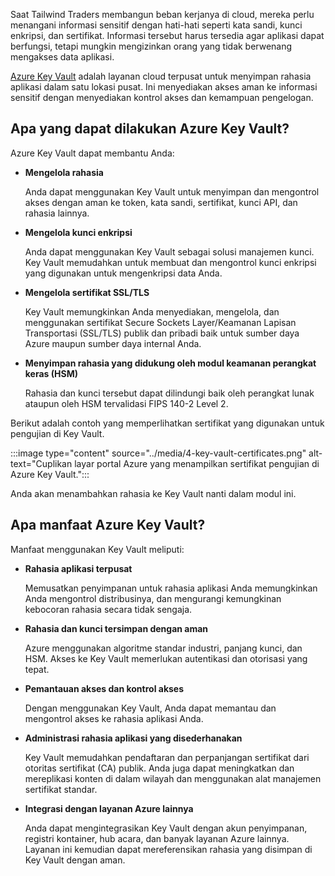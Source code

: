 Saat Tailwind Traders membangun beban kerjanya di cloud, mereka perlu menangani informasi sensitif dengan hati-hati seperti kata sandi, kunci enkripsi, dan sertifikat. Informasi tersebut harus tersedia agar aplikasi dapat berfungsi, tetapi mungkin mengizinkan orang yang tidak berwenang mengakses data aplikasi.

[Azure Key Vault](https://azure.microsoft.com/services/key-vault?azure-portal=true) adalah layanan cloud terpusat untuk menyimpan rahasia aplikasi dalam satu lokasi pusat. Ini menyediakan akses aman ke informasi sensitif dengan menyediakan kontrol akses dan kemampuan pengelogan.

## <a name="what-can-azure-key-vault-do"></a>Apa yang dapat dilakukan Azure Key Vault?

Azure Key Vault dapat membantu Anda:

+ **Mengelola rahasia**

    Anda dapat menggunakan Key Vault untuk menyimpan dan mengontrol akses dengan aman ke token, kata sandi, sertifikat, kunci API, dan rahasia lainnya.

+ **Mengelola kunci enkripsi**

    Anda dapat menggunakan Key Vault sebagai solusi manajemen kunci. Key Vault memudahkan untuk membuat dan mengontrol kunci enkripsi yang digunakan untuk mengenkripsi data Anda.

+ **Mengelola sertifikat SSL/TLS**

    Key Vault memungkinkan Anda menyediakan, mengelola, dan menggunakan sertifikat Secure Sockets Layer/Keamanan Lapisan Transportasi (SSL/TLS) publik dan pribadi baik untuk sumber daya Azure maupun sumber daya internal Anda.

+ **Menyimpan rahasia yang didukung oleh modul keamanan perangkat keras (HSM)**

    Rahasia dan kunci tersebut dapat dilindungi baik oleh perangkat lunak ataupun oleh HSM tervalidasi FIPS 140-2 Level 2.

Berikut adalah contoh yang memperlihatkan sertifikat yang digunakan untuk pengujian di Key Vault.

:::image type="content" source="../media/4-key-vault-certificates.png" alt-text="Cuplikan layar portal Azure yang menampilkan sertifikat pengujian di Azure Key Vault.":::

Anda akan menambahkan rahasia ke Key Vault nanti dalam modul ini.

## <a name="what-are-the-benefits-of-azure-key-vault"></a>Apa manfaat Azure Key Vault?

Manfaat menggunakan Key Vault meliputi:

+ **Rahasia aplikasi terpusat**

    Memusatkan penyimpanan untuk rahasia aplikasi Anda memungkinkan Anda mengontrol distribusinya, dan mengurangi kemungkinan kebocoran rahasia secara tidak sengaja.

+ **Rahasia dan kunci tersimpan dengan aman**

    Azure menggunakan algoritme standar industri, panjang kunci, dan HSM. Akses ke Key Vault memerlukan autentikasi dan otorisasi yang tepat.

+ **Pemantauan akses dan kontrol akses**

    Dengan menggunakan Key Vault, Anda dapat memantau dan mengontrol akses ke rahasia aplikasi Anda.

+ **Administrasi rahasia aplikasi yang disederhanakan**

    Key Vault memudahkan pendaftaran dan perpanjangan sertifikat dari otoritas sertifikat (CA) publik. Anda juga dapat meningkatkan dan mereplikasi konten di dalam wilayah dan menggunakan alat manajemen sertifikat standar.

+ **Integrasi dengan layanan Azure lainnya**

    Anda dapat mengintegrasikan Key Vault dengan akun penyimpanan, registri kontainer, hub acara, dan banyak layanan Azure lainnya. Layanan ini kemudian dapat mereferensikan rahasia yang disimpan di Key Vault dengan aman.
